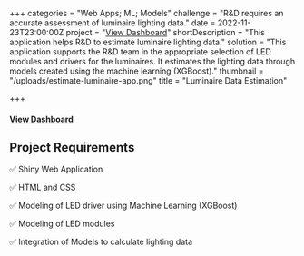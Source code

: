 +++
categories = "Web Apps; ML; Models"
challenge = "R&D requires an accurate assessment of luminaire lighting data."
date = 2022-11-23T23:00:00Z
project = "[View Dashboard](https://pit-gmbh-wt.shinyapps.io/app_estimate/)"
shortDescription = "This application helps R&D to estimate luminaire lighting data."
solution = "This application supports the R&D team in the appropriate selection of LED modules and drivers for the luminaires. It estimates the lighting data through models created using the machine learning (XGBoost)."
thumbnail = "/uploads/estimate-luminaire-app.png"
title = "Luminaire Data Estimation"

+++
#### [View Dashboard](https://pit-gmbh-wt.shinyapps.io/app_estimate/)

## Project Requirements

✅ Shiny Web Application

✅ HTML and CSS

✅ Modeling of LED driver using Machine Learning (XGBoost)

✅ Modeling of LED modules

✅ Integration of Models to calculate lighting data